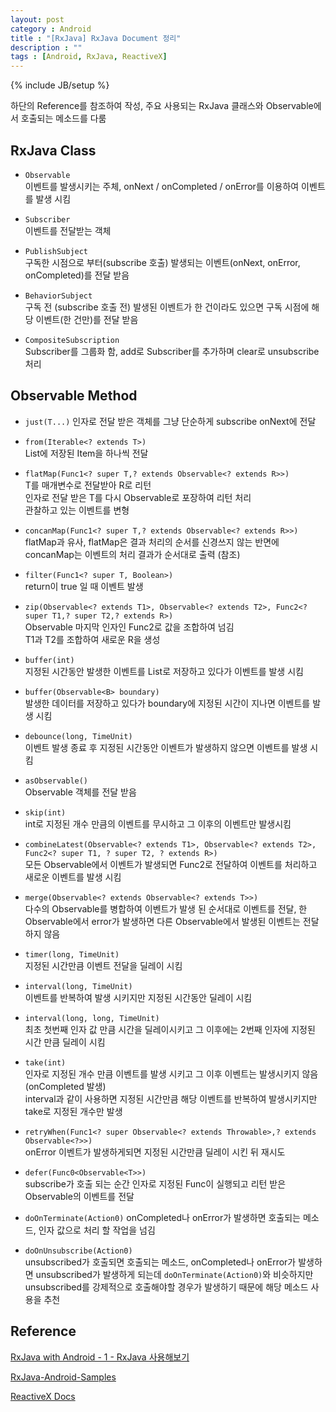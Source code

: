 ```yaml
---
layout: post
category : Android
title : "[RxJava] RxJava Document 정리"
description : ""
tags : [Android, RxJava, ReactiveX]
---
```


{% include JB/setup %}

하단의 Reference를 참조하여 작성, 주요 사용되는 RxJava 클래스와 Observable에서 호출되는 메소드를 다룸

## RxJava Class

- `Observable`  
이벤트를 발생시키는 주체, onNext / onCompleted / onError를 이용하여 이벤트를 발생 시킴

- `Subscriber`  
이벤트를 전달받는 객체

- `PublishSubject`  
구독한 시점으로 부터(subscribe 호출) 발생되는 이벤트(onNext, onError, onCompleted)를 전달 받음

- `BehaviorSubject`  
구독 전 (subscribe 호출 전) 발생된 이벤트가 한 건이라도 있으면 구독 시점에 해당 이벤트(한 건만)를 전달 받음

- `CompositeSubscription`  
Subscriber를 그룹화 함, add로 Subscriber를 추가하며 clear로 unsubscribe 처리

## Observable Method

- `just(T...)`
인자로 전달 받은 객체를 그냥 단순하게 subscribe onNext에 전달

- `from(Iterable<? extends T>)`  
List에 저장된 Item을 하나씩 전달

- `flatMap(Func1<? super T,? extends Observable<? extends R>>)`  
T를 매개변수로 전달받아 R로 리턴  
인자로 전달 받은 T를 다시 Observable로 포장하여 리턴 처리  
관찰하고 있는 이벤트를 변형  

- `concanMap(Func1<? super T,? extends Observable<? extends R>>)`
flatMap과 유사, flatMap은 결과 처리의 순서를 신경쓰지 않는 반면에 concanMap는 이벤트의 처리 결과가 순서대로 출력 (참조)

- `filter(Func1<? super T, Boolean>)`  
return이 true 일 때 이벤트 발생

- `zip(Observable<? extends T1>, Observable<? extends T2>, Func2<? super T1,? super T2,? extends R>)`  
Observable 마지막 인자인 Func2로 값을 조합하여 넘김  
T1과 T2를 조합하여 새로운 R을 생성  

- `buffer(int)`  
지정된 시간동안 발생한 이벤트를 List로 저장하고 있다가 이벤트를 발생 시킴

- `buffer(Observable<B> boundary)`  
발생한 데이터를 저장하고 있다가 boundary에 지정된 시간이 지나면 이벤트를 발생 시킴

- `debounce(long, TimeUnit)`  
이벤트 발생 종료 후 지정된 시간동안 이벤트가 발생하지 않으면 이벤트를 발생 시킴

- `asObservable()`  
Observable 객체를 전달 받음

- `skip(int)`  
int로 지정된 개수 만큼의 이벤트를 무시하고 그 이후의 이벤트만 발생시킴

- `combineLatest(Observable<? extends T1>, Observable<? extends T2>, Func2<? super T1, ? super T2, ? extends R>)`  
모든 Observable에서 이벤트가 발생되면 Func2로 전달하여 이벤트를 처리하고 새로운 이벤트를 발생 시킴

- `merge(Observable<? extends Observable<? extends T>>)`  
다수의 Observable를 병합하여 이벤트가 발생 된 순서대로 이벤트를 전달, 한 Observable에서 error가 발생하면 다른 Observable에서 발생된 이벤트는 전달하지 않음

- `timer(long, TimeUnit)`  
지정된 시간만큼 이벤트 전달을 딜레이 시킴

- `interval(long, TimeUnit)`  
이벤트를 반복하여 발생 시키지만 지정된 시간동안 딜레이 시킴

- `interval(long, long, TimeUnit)`  
최초 첫번째 인자 값 만큼 시간을 딜레이시키고 그 이후에는 2번째 인자에 지정된 시간 만큼 딜레이 시킴

- `take(int)`  
인자로 지정된 개수 만큼 이벤트를 발생 시키고 그 이후 이벤트는 발생시키지 않음(onCompleted 발생)  
interval과 같이 사용하면 지정된 시간만큼 해당 이벤트를 반복하여 발생시키지만 take로 지정된 개수만 발생

- `retryWhen(Func1<? super Observable<? extends Throwable>,? extends Observable<?>>)`  
onError 이벤트가 발생하게되면 지정된 시간만큼 딜레이 시킨 뒤 재시도

- `defer(Func0<Observable<T>>)`  
subscribe가 호출 되는 순간 인자로 지정된 Func이 실행되고 리턴 받은 Observable의 이벤트를 전달

- `doOnTerminate(Action0)` 
onCompleted나 onError가 발생하면 호출되는 메소드, 인자 값으로 처리 할 작업을 넘김

- `doOnUnsubscribe(Action0)`  
unsubscribed가 호출되면 호출되는 메소드, onCompleted나 onError가 발생하면 unsubscribed가 발생하게 되는데 `doOnTerminate(Action0)`와 비슷하지만 unsubscribed를 강제적으로 호출해야할 경우가 발생하기 때문에 해당 메소드 사용을 추천

## Reference

[RxJava with Android - 1 - RxJava 사용해보기](http://gaemi.github.io/android/2015/05/20/RxJava%20with%20Android%20-%201%20-%20RxJava%20%EC%82%AC%EC%9A%A9%ED%95%B4%EB%B3%B4%EA%B8%B0.html)

[RxJava-Android-Samples](https://github.com/kaushikgopal/RxJava-Android-Samples)

[ReactiveX Docs](http://reactivex.io/documentation/observable.html)
